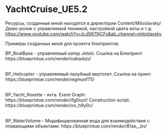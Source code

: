 # YachtCruise_UE5.2

Ресурсы, созданные мной находятся в директории Content/Miloslavsky/
Демо-ролик с управляемой техникой, настройкой цвета яхты и т д: https://www.youtube.com/watch?v=zLd5679jCFs&ab_channel=miloslavsky

Примеры созданных мной для проекта блюпринтов:
<table>
    BP_BoatBase - управляемый катер Jetski. Ссылка на Блюпринт: https://blueprintue.com/render/oahadxjv/
</table>

<table>
    BP_Helicopter - управляемый палубный вертолет. Ссылка на принт: https://blueprintue.com/render/wgmunf75/
</table>

<table>
    BP_Yacht_Roxette - яхта. Event Graph: https://blueprintue.com/render/ifg0iucl/ Construction script: https://blueprintue.com/render/oo_h9y0c/
</table>

<table>
    BP_WaterVolume - Модифицированная вода для взаимодействия с плавающими объектами: https://blueprintue.com/render/81ae__bv/
</table>
